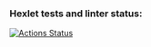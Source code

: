 ### Hexlet tests and linter status:
[![Actions Status](https://github.com/YAKOROLEVAZAMKA/python-project-lvl1/workflows/hexlet-check/badge.svg)](https://github.com/YAKOROLEVAZAMKA/python-project-lvl1/actions)
